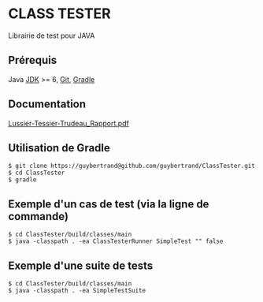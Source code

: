 CLASS TESTER
=============

Librairie de test pour JAVA

Prérequis
---------
Java [JDK][jdk] >= 6, [Git][git], [Gradle][gradle]
 
Documentation
---------
[Lussier-Tessier-Trudeau_Rapport.pdf][doc]
 
Utilisation de Gradle
---------------

    $ git clone https://guybertrand@github.com/guybertrand/ClassTester.git
    $ cd ClassTester
    $ gradle    

Exemple d'un cas de test (via la ligne de commande)
---------------    
	$ cd ClassTester/build/classes/main
	$ java -classpath . -ea ClassTesterRunner SimpleTest "" false	

Exemple d'une suite de tests
---------------    	
	$ cd ClassTester/build/classes/main
	$ java -classpath . -ea SimpleTestSuite

[gradle]: http://www.gradle.org/
[git]: http://git-scm.com/
[jdk]: http://www.oracle.com/technetwork/java/javase/downloads/java-se-jdk-7-download-432154.html
[doc]: https://github.com/potrudeau/ClassTester/blob/master/doc/Lussier-Tessier-Trudeau_Rapport.pdf?raw=true

